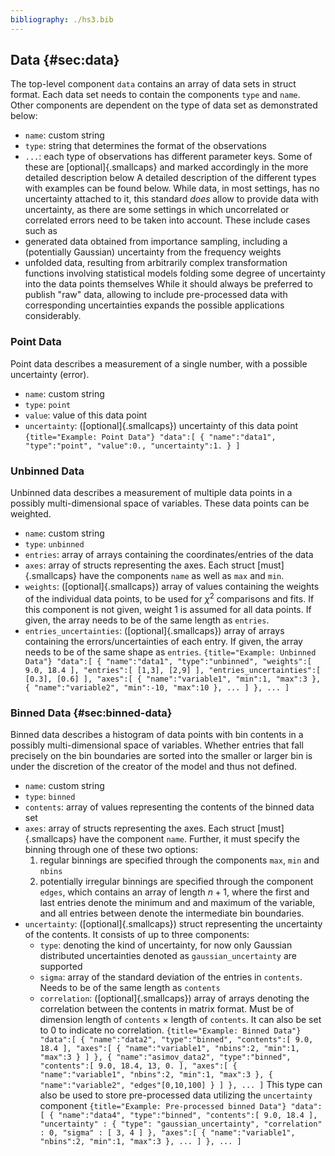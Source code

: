 ```yaml
---
bibliography: ./hs3.bib
---
```



## Data {#sec:data} 
The top-level component `data` contains an array of data sets in struct format. Each data set needs to contain the components `type` and `name`. Other components are dependent on the type of data set as demonstrated below: 
-   `name`: custom string 
-   `type`: string that determines the format of the observations 
-   `...`: each type of observations has different parameter keys. Some     of these are [optional]{.smallcaps} and marked accordingly in the     more detailed description below 
A detailed description of the different types with examples can be found below. 
While data, in most settings, has no uncertainty attached to it, this standard *does* allow to provide data with uncertainty, as there are some settings in which uncorrelated or correlated errors need to be taken into account. These include cases such as 
-   generated data obtained from importance sampling, including a     (potentially Gaussian) uncertainty from the frequency weights 
-   unfolded data, resulting from arbitrarily complex transformation     functions involving statistical models folding some degree of     uncertainty into the data points themselves 
While it should always be preferred to publish "raw" data, allowing to include pre-processed data with corresponding uncertainties expands the possible applications considerably. 

### Point Data 
Point data describes a measurement of a single number, with a possible uncertainty (error). 
-   `name`: custom string 
-   `type`: `point` 
-   `value`: value of this data point 
-   `uncertainty`: ([optional]{.smallcaps}) uncertainty of this data     point 
``` {title="Example: Point Data"} "data":[ { "name":"data1", "type":"point", "value":0., "uncertainty":1. } ] ``` 

### Unbinned Data 
Unbinned data describes a measurement of multiple data points in a possibly multi-dimensional space of variables. These data points can be weighted. 
-   `name`: custom string 
-   `type`: `unbinned` 
-   `entries`: array of arrays containing the coordinates/entries of the     data 
-   `axes`: array of structs representing the axes. Each struct     [must]{.smallcaps} have the components `name` as well as `max` and     `min`. 
-   `weights`: ([optional]{.smallcaps}) array of values containing the     weights of the individual data points, to be used for $\chi^2$     comparisons and fits. If this component is not given, weight 1 is     assumed for all data points. If given, the array needs to be of the     same length as `entries`. 
-   `entries_uncertainties`: ([optional]{.smallcaps}) array of arrays     containing the errors/uncertainties of each entry. If given, the     array needs to be of the same shape as `entries`. 
``` {title="Example: Unbinned Data"} "data":[ { "name":"data1", "type":"unbinned", "weights":[ 9.0, 18.4 ], "entries":[ [1,3], [2,9] ], "entries_uncertainties":[ [0.3], [0.6] ], "axes":[ { "name":"variable1", "min":1, "max":3 }, { "name":"variable2", "min":-10, "max":10 }, ... ] }, ... ] ``` 

### Binned Data {#sec:binned-data} 
Binned data describes a histogram of data points with bin contents in a possibly multi-dimensional space of variables. Whether entries that fall precisely on the bin boundaries are sorted into the smaller or larger bin is under the discretion of the creator of the model and thus not defined. 
-   `name`: custom string 
-   `type`: `binned` 
-   `contents`: array of values representing the contents of the binned     data set 
-   `axes`: array of structs representing the axes. Each struct     [must]{.smallcaps} have the component `name`. Further, it must     specify the binning through one of these two options: 
    1.  regular binnings are specified through the components `max`,         `min` and `nbins` 
    2.  potentially irregular binnings are specified through the         component `edges`, which contains an array of length $n+1$,         where the first and last entries denote the minimum and and         maximum of the variable, and all entries between denote the         intermediate bin boundaries. 
-   `uncertainty`: ([optional]{.smallcaps}) struct representing the     uncertainty of the contents. It consists of up to three components: 
    -   `type`: denoting the kind of uncertainty, for now only Gaussian         distributed uncertainties denoted as `gaussian_uncertainty` are         supported 
    -   `sigma`: array of the standard deviation of the entries in         `contents`. Needs to be of the same length as `contents` 
    -   `correlation`: ([optional]{.smallcaps}) array of arrays denoting         the correlation between the contents in matrix format. Must be         of dimension length of `contents` $\times$ length of `contents`.         It can also be set to 0 to indicate no correlation. 
``` {title="Example: Binned Data"} "data":[ { "name":"data2", "type":"binned", "contents":[ 9.0, 18.4 ], "axes":[ { "name":"variable1", "nbins":2, "min":1, "max":3 } ] }, { "name":"asimov_data2", "type":"binned", "contents":[ 9.0, 18.4, 13, 0. ], "axes":[ { "name":"variable1", "nbins":2, "min":1, "max":3 }, { "name":"variable2", "edges"[0,10,100] } ] }, ... ] ``` 
This type can also be used to store pre-processed data utilizing the `uncertainty` component 
``` {title="Example: Pre-processed binned Data"} "data":[ { "name":"data4", "type":"binned", "contents":[ 9.0, 18.4 ], "uncertainty" : { "type": "gaussian_uncertainty", "correlation" : 0, "sigma" : [ 3, 4 ] }, "axes":[ { "name":"variable1", "nbins":2, "min":1, "max":3 }, ... ] }, ... ] ``` 
